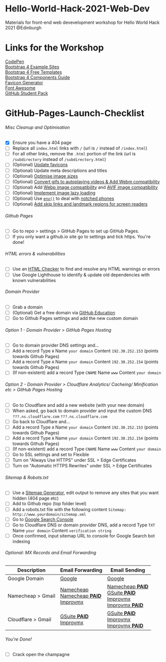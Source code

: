 # Hello-World-Hack-2021-Web-Dev
Materials for front-end web devevelopment workshop for Hello World Hack 2021 @Edinburgh

# Links for the Workshop
[CodePen](https://codepen.io/perryliuedinburgh)<br/>
[Bootstrap 4 Example Sites](https://expo.getbootstrap.com/)<br/>
[Bootstrap 4 Free Templates](https://startbootstrap.com/themes)<br/>
[Bootstrap 4 Components Guide](https://getbootstrap.com/docs/5.0/components/accordion/)<br/>
[Favicon Generator](https://favicon.io/)<br/>
[Font Awesome](https://fontawesome.com/)<br/>
[GitHub Student Pack](https://education.github.com/pack)




# GitHub-Pages-Launch-Checklist

###### Misc Cleanup and Optimisation
- [X] Ensure you have a 404 page
- [ ] Replace all `index.html` links with `/` (url is `/` instead of `/index.html`)
- [ ] For all other links, remove the `.html` portion of the link (url is `/subdirectory` instead of `/subdirectory.html`)
- [ ] \(Optional) [Update favicons](https://favicon.io/)
- [ ] \(Optional) Update meta descriptions and titles
- [ ] \(Optional) [Optimise image sizes](https://imgbot.net/)
- [ ] \(Optional) [Convert gifs to autoplaying videos & Add Webm compatibility](https://developers.google.com/web/fundamentals/performance/optimizing-content-efficiency/replace-animated-gifs-with-video)
- [ ] \(Optional) Add [Webp image compatibility](https://web.dev/serve-images-webp/) and [AVIF image compatibility](https://reachlightspeed.com/blog/using-the-new-high-performance-avif-image-format-on-the-web-today/)
- [ ] \(Optional) [Implement image lazy loading](https://addyosmani.com/blog/lazy-loading/)
- [ ] \(Optional) Use [`env()`](https://developer.mozilla.org/en-US/docs/Web/CSS/env) to deal with [notched phones](https://bubblin.io/blog/notch)
- [ ] \(Optional) [Add skip links and landmark regions for screen readers](https://web.dev/bypass/?utm_source=lighthouse&utm_medium=devtools)

###### Github Pages
- [ ] Go to repo > settings > GitHub Pages to set up GitHub Pages.
- [ ] If you only want a github.io site go to settings and tick https. You're done!

###### HTML errors & vulnerabilities
- [ ] Use an [HTML Checker](https://validator.w3.org/nu/) to find and resolve any HTML warnings or errors
- [ ] Use Google Lighthouse to identify & update old dependencies with known vulnerabilities

###### Domain Provider
- [ ] Grab a domain
- [ ] \(Optional) Get a free domain via [GitHub Education](https://education.github.com/)
- [ ] Go to Github Pages settings and add the new custom domain

###### Option 1 - Domain Provider > GitHub Pages Hosting
- [ ] Go to domain provider DNS settings and...
- [ ] Add a record Type `A` Name `your domain` Content `192.30.252.153` (points towards Github Pages)
- [ ] Add a record Type `A` Name `your domain` Content `192.30.252.154` (points towards Github Pages)
- [ ] \(If non-existent) add a record Type `CNAME` Name `www` Content `your domain`

###### Option 2 - Domain Provider > Cloudflare Analytics/ Cacheing/ Minification etc > GitHub Pages Hosting
- [ ] Go to Cloudflare and add a new website (with your new domain)
- [ ] When asked, go back to domain provider and input the custom DNS `???.ns.cloudflare.com` `???.ns.cloudflare.com`
- [ ] Go back to Cloudflare and...
- [ ] Add a record Type `A` Name `your domain` Content `192.30.252.153` (points towards Github Pages)
- [ ] Add a record Type `A` Name `your domain` Content `192.30.252.154` (points towards Github Pages)
- [ ] \(If non-existent) add a record Type `CNAME` Name `www` Content `your domain`
- [ ] Go to SSL settings and set to Flexible
- [ ] Turn on "Always Use HTTPS" under SSL > Edge Certificates
- [ ] Turn on "Automatic HTTPS Rewrites" under SSL > Edge Certificates

###### Sitemap & Robots.txt
- [ ] Use a [Sitemap Generator](https://www.xml-sitemaps.com/), edit output to remove any sites that you want hidden (404 page etc)
- [ ] Add to Github repo (top folder level)
- [ ] Add a robots.txt file with the following content `Sitemap: http://www.yourdomain/sitemap.xml`
- [ ] Go to [Google Search Console](https://search.google.com/u/0/search-console/welcome?hl=en&utm_source=wmx&utm_medium=deprecation-pane&utm_content=dashboard)
- [ ] Go to Cloudflare DNS or domain provider DNS, add a record Type `TXT` Name `your domain` Content `verification string`
- [ ] Once confirmed, input sitemap URL to console for Google Search bot indexing

###### Optional: MX Records and Email Forwarding
| Description | Email Forwarding | Email Sending |
| ------------- | ------------- | ------------- |
| Google Domain  | [Google](https://support.google.com/domains/answer/3251241?hl=en) | [Google](https://support.google.com/domains/answer/9437157) |
| Namecheap > Gmail  | [Namecheap](https://www.namecheap.com/support/knowledgebase/article.aspx/308/2214/how-to-set-up-free-email-forwarding)<br>[Namecheap **PAID**](https://www.namecheap.com/hosting/email/)<br>[Improvmx](https://app.improvmx.com/)  | [Namecheap **PAID**](https://www.namecheap.com/hosting/email/)<br>[GSuite **PAID**](https://support.google.com/a/answer/87127?hl=en)<br>[Improvmx](https://improvmx.com/guides/send-emails-using-gmail/)<br>[Improvmx **PAID**](https://app.improvmx.com/) |
| Cloudflare > Gmail | [GSuite **PAID**](https://support.google.com/a/answer/7174013?hl=en)<br>[Improvmx](https://app.improvmx.com/) | [GSuite **PAID**](https://support.google.com/a/answer/7174013?hl=en)<br>[Improvmx](https://improvmx.com/guides/send-emails-using-gmail/)<br>[Improvmx **PAID**](https://app.improvmx.com/) |

###### You're Done!
- [ ] Crack open the champagne
